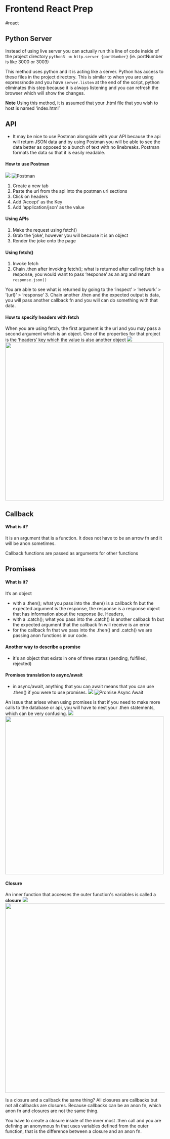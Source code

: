 # Frontend React Prep 
#react

## Python Server
Instead of using live server you can actually run this line of code inside of the project directory `python3 -m http.server {portNumber}` (ie. portNumber is like 3000 or 3003)

This method uses python and it is acting like a server. Python has access to these files in the project directory. This is similar to when you are using express/node and you have `server.listen` at the end of the script, python eliminates this step because it is always listening and you can refresh the browser which will show the changes. 

**Note** Using this method, it is assumed that your .html file that you wish to host is named ‘index.html’

## API 
* It may be nice to use Postman alongside with your API because the api will return JSON data and by using Postman you will be able to see the data better as opposed to a bunch of text with no linebreaks. Postman formats the data so that it is easily readable.

#### How to use Postman
![](frontend-prep/Screen%20Shot%202021-01-19%20at%2012.09.29%20PM.png)
![Postman](https://github.com/nguyntony/class/blob/master/react/frontend-prep/img-notes/postman.png)
1. Create a new tab
2. Paste the url from the api into the postman url sections
3. Click on headers
4. Add ‘Accept’ as the Key
5. Add ‘application/json’ as the value 

#### Using APIs
1. Make the request using fetch() 
2. Grab the ‘joke’, however you will because it is an object
3. Render the joke onto the page

#### Using fetch()
1. Invoke fetch
2. Chain .then after invoking fetch(); what is returned after calling fetch is a response, you would want to pass ‘response’ as an arg and return `response.json()`

You are able to see what is returned by going to the ‘inspect’ > ‘network’ > ‘{url}’ > ‘response’
3. Chain another .then and the expected output is data, you will pass another callback fn and you will can do something with that data. 

#### How to specify headers with fetch
When you are using fetch, the first argument is the url and you may pass a second argument which is an object. One of the properties for that project is the ‘headers’ key which the value is also another object
![](frontend-prep/fetch-header.png)
<img src='https://github.com/nguyntony/class/blob/master/react/frontend-prep/img-notes/fetch-header.png' width='500'>


## Callback 
#### What is it? 
It is an argument that is a function. It does not have to be an arrow fn and it will be anon sometimes. 

Callback functions are passed as arguments for other functions 


## Promises
#### What is it?
It’s an object 
- with a .then(); what you pass into the .then() is a callback fn but the expected argument is the response, the response is a response object that has information about the response (ie. Headers, 
- with a .catch(); what you pass into the .catch() is another callback fn but the expected argument that the callback fn will receive is an error
- for the callback fn that we pass into the .then() and .catch() we are passing anon functions in our code.

#### Another way to describe a promise
- it's an object that exists in one of three states (pending, fulfilled, rejected)

#### Promises translation to async/await
* in async/await, anything that you can await means that you can use .then() if you were to use promises. 
![](frontend-prep/Screen%20Shot%202021-01-19%20at%202.25.49%20PM.png)
![Promise Async Await](https://github.com/nguyntony/class/blob/master/react/frontend-prep/img-notes/promise-async-await.png)

An issue that arises when using promises is that if you need to make more calls to the database or api, you will have to nest your .then statements, which can be very confusing. 
![](frontend-prep/then-nesting.png)
<img src='https://github.com/nguyntony/class/blob/master/react/frontend-prep/img-notes/then-nesting.png' width='500'>

#### Closure
An inner function that accesses the outer function's variables is called a **closure**
![](frontend-prep/closure.png)
<img src='https://github.com/nguyntony/class/blob/master/react/frontend-prep/img-notes/closure.png' width='600'>

Is a closure and a callback the same thing? All closures are callbacks but not all callbacks are closures. Because callbacks can be an anon fn, which anon fn and closures are not the same thing. 

You have to create a closure inside of the inner most .then call and you are defining an anonymous fn that uses variables defined from the outer function, that is the difference between a closure and an anon fn.


